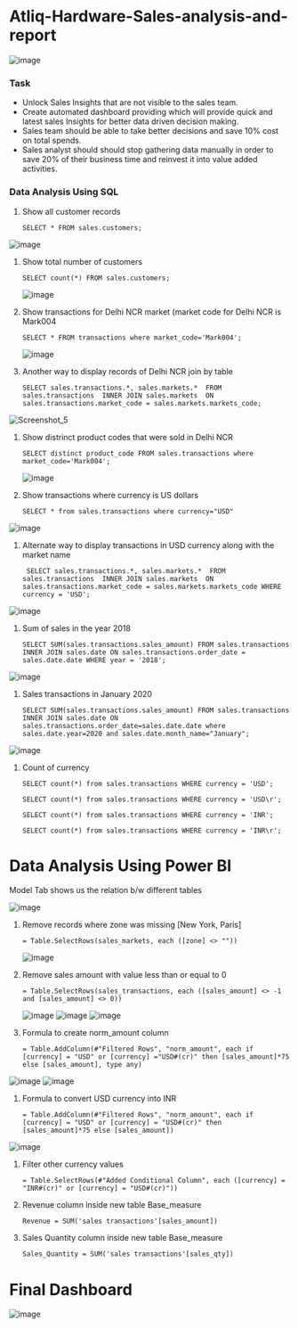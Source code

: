 # Atliq-Hardware-Sales-analysis-and-report

 ![image](https://user-images.githubusercontent.com/61817305/159731423-7aa884df-a816-4399-a8ac-fa88443aa9a7.png)
 
### Task
* Unlock Sales Insights that are not visible to the sales team. 
* Create automated dashboard providing which will provide quick and latest sales Insights for better data driven decision making. 
* Sales team should be able to take better decisions and save 10% cost on total spends. 
* Sales analyst should should stop gathering data manually in order to save 20% of their business time and reinvest it into value added activities.



### Data Analysis Using SQL

1. Show all customer records

    `SELECT * FROM sales.customers;`

![image](https://user-images.githubusercontent.com/61817305/159735342-0d5f5cf3-f1c8-42d3-a19e-21540953e7a9.png)

1. Show total number of customers

    `SELECT count(*) FROM sales.customers;`
    
    ![image](https://user-images.githubusercontent.com/61817305/159735528-2596d3b2-35cb-4a99-9feb-db9df067afff.png)


1. Show transactions for Delhi NCR market (market code for Delhi NCR is Mark004 

    `SELECT * FROM transactions where market_code='Mark004';`
    
    ![image](https://user-images.githubusercontent.com/61817305/159735765-e21e9158-b8c9-466a-b55e-60f6f7e36bc7.png)


1. Another way to display records of Delhi NCR join by table

    `SELECT sales.transactions.*, sales.markets.* 
    FROM sales.transactions 
    INNER JOIN sales.markets 
    ON sales.transactions.market_code = sales.markets.markets_code;`
    
![Screenshot_5](https://user-images.githubusercontent.com/61817305/159733807-2647e485-8e00-48b2-9089-8893893fddbe.png)

1. Show distrinct product codes that were sold in Delhi NCR

    `SELECT distinct product_code FROM sales.transactions where market_code='Mark004';`
    
    ![image](https://user-images.githubusercontent.com/61817305/159734328-b6630e6f-f33a-4eb4-adf5-1ba76424efec.png)


1. Show transactions where currency is US dollars

    `SELECT * from sales.transactions where currency="USD"`
    
![image](https://user-images.githubusercontent.com/61817305/159734640-be7914e3-31b4-41ed-acbf-5312e37677ba.png)

1. Alternate way to display transactions in USD currency along with the market  name 

    ` SELECT sales.transactions.*, sales.markets.* 
    FROM sales.transactions 
    INNER JOIN sales.markets 
    ON sales.transactions.market_code = sales.markets.markets_code
    WHERE currency = 'USD';`

![image](https://user-images.githubusercontent.com/61817305/159734805-48ea1f01-babb-4738-8a8d-6e82cb905d21.png)

1. Sum of sales in the year 2018

    `SELECT SUM(sales.transactions.sales_amount)
    FROM sales.transactions 
    INNER JOIN
    sales.date
    ON sales.transactions.order_date = sales.date.date
    WHERE year = '2018';`

![image](https://user-images.githubusercontent.com/61817305/159734938-67bfaaa8-39a0-4a6f-9c11-ef4ddb150084.png)

1. Sales transactions in January 2020

    `SELECT SUM(sales.transactions.sales_amount) FROM sales.transactions 
    INNER JOIN sales.date ON sales.transactions.order_date=sales.date.date
    where sales.date.year=2020 and sales.date.month_name="January";`

![image](https://user-images.githubusercontent.com/61817305/159735081-6fbc64f0-91b4-49df-891a-93c0efafca1e.png)

1. Count of currency 

    `SELECT count(*) from sales.transactions WHERE currency = 'USD';`
    
     `SELECT count(*) from sales.transactions WHERE currency = 'USD\r';`
     
     `SELECT count(*) from sales.transactions WHERE currency = 'INR';`
     
     `SELECT count(*) from sales.transactions WHERE currency = 'INR\r';`



    
# Data Analysis Using Power BI

Model Tab shows us the relation b/w different tables

![image](https://user-images.githubusercontent.com/61817305/159736285-9f5b389c-a9d3-44a2-9c21-8e451a4f9c9c.png)



1.  Remove records where zone was missing [New York, Paris]

    `= Table.SelectRows(sales_markets, each ([zone] <> ""))`
    
    ![image](https://user-images.githubusercontent.com/61817305/159736421-6c8c39e0-1924-4102-a0da-d4652e518f30.png)



1. Remove sales amount with value less than or equal to 0

    `= Table.SelectRows(sales_transactions, each ([sales_amount] <> -1 and [sales_amount] <> 0))`
    
    ![image](https://user-images.githubusercontent.com/61817305/159736519-04c1a2d6-f4e0-4949-a228-936bae75343e.png)
![image](https://user-images.githubusercontent.com/61817305/159736532-e9f7f5d4-5d60-4992-9311-7e9bc62a03a5.png)
![image](https://user-images.githubusercontent.com/61817305/159736560-c3015248-20ac-4bb7-bb4c-7710d1c33df4.png)



1. Formula to create norm_amount column

    `= Table.AddColumn(#"Filtered Rows", "norm_amount", each if [currency] = "USD" or [currency] ="USD#(cr)" then [sales_amount]*75 else [sales_amount], type any)`
    
![image](https://user-images.githubusercontent.com/61817305/159736624-a30d482d-8016-4168-85b9-6b42c6c455ee.png)
![image](https://user-images.githubusercontent.com/61817305/159736834-6e737435-bffe-41ae-8146-153d3c304af8.png)


1. Formula to convert USD currency into INR

    `= Table.AddColumn(#"Filtered Rows", "norm_amount", each if [currency] = "USD" or [currency] = "USD#(cr)" then [sales_amount]*75 else [sales_amount])`
    
![image](https://user-images.githubusercontent.com/61817305/159736962-5119fe49-e1e0-48a3-8bbd-f4056ff5f518.png)


1. Filter other currency values

    `= Table.SelectRows(#"Added Conditional Column", each ([currency] = "INR#(cr)" or [currency] = "USD#(cr)"))`


1. Revenue column inside new table  Base_measure 

    `Revenue = SUM('sales transactions'[sales_amount])`

1. Sales Quantity column inside new table  Base_measure

    `Sales_Quantity = SUM('sales transactions'[sales_qty])`
    
    
    
 # Final Dashboard
 

 ![image](https://user-images.githubusercontent.com/61817305/159731423-7aa884df-a816-4399-a8ac-fa88443aa9a7.png)


